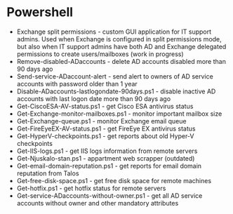 # Powershell

* Exchange split permissions - custom GUI application for IT support admins. Used when Exchange is configured in split permissions mode, but also when IT support admins have both AD and Exchange delegated permissions to create users/mailboxes (work in progress)
* Remove-disabled-ADaccounts - delete AD accounts disabled more than 90 days ago
* Send-service-ADaccount-alert - send alert to owners of AD service accounts with password older than 1 year
* Disable-ADaccounts-lastlogondate-90days.ps1 - disable inactive AD accounts with last logon date more than 90 days ago
* Get-CiscoESA-AV-status.ps1 - get Cisco ESA antivirus status
* Get-Exchange-monitor-mailboxes.ps1 - monitor important mailbox size
* Get-Exchange-queue.ps1 - monitor Exchange email queue
* Get-FireEyeEX-AV-status.ps1 - get FireEye EX antivirus status
* Get-HyperV-checkpoints.ps1 - get reports about old Hyper-V checkpoints
* Get-IIS-logs.ps1 - get IIS logs information from remote servers
* Get-Njuskalo-stan.ps1 - appartment web scrapper (outdated)
* Get-email-domain-reputation.ps1 - get reports for email domain reputation from Talos
* Get-free-disk-space.ps1 - get free disk space for remote machines
* Get-hotfix.ps1 - get hotfix status for remote servers
* Get-service-ADaccounts-without-owner.ps1 - get all AD service accounts without owner and other mandatory attributes
